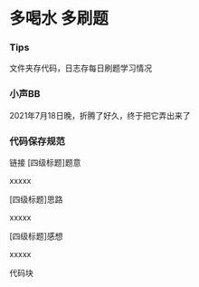 # 多喝水 多刷题
### Tips
文件夹存代码，日志存每日刷题学习情况
### 小声BB
2021年7月18日晚，折腾了好久，终于把它弄出来了
### 代码保存规范
链接
\[四级标题]题意

xxxxx

\[四级标题]思路

xxxxx

\[四级标题]感想

xxxxx

代码块
